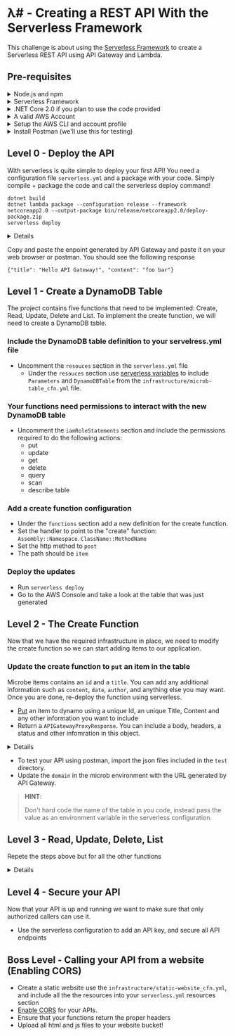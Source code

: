 λ# - Creating a REST API With the Serverless Framework
======================================================

This challenge is about using the [Serverless Framework](https://serverless.com/framework/) to create a Serverless REST API using API Gateway and Lambda.


Pre-requisites
--------------

<details>
  <summary>Node.js and npm</summary>
  * Download [Node.js and npm](https://www.npmjs.com/get-npm) if you don't have them already.
</details>

<details>
  <summary>Serverless Framework</summary>
  * Download or update to [serverless 1.26+](https://serverless.com/framework/)
  
  ```bash
  npm install serverless -g 
  ```
</details>
<details>
  <summary>.NET Core 2.0 if you plan to use the code provided</summary>
  * Download and install from [.NET Core GitHub repository](https://github.com/dotnet/core/blob/master/release-notes/download-archives/2.0.6-download.md)
  * Install aws lamdba tools (used only for packaging application)
  
  ```bash
  dotnet new -i Amazon.Lambda.Templates::*
  ```
</details>
<details>
  <summary>A valid AWS Account</summary>
  * If you don't have an AWS Account, [create one](https://aws.amazon.com/free).
</details>

<details>
  <summary>Setup the AWS CLI and account profile</summary>
  * [Install the AWS CLI](https://docs.aws.amazon.com/cli/latest/userguide/installing.html)  
  * Create an AWS profile 
  ```bash
  aws configure
  ```
</details>
<details>
  <summary>Install Postman (we'll use this for testing)</summary>
 * [Postman | Apps](https://www.getpostman.com/apps) 
</details>

Level 0 - Deploy the API 
------------------------
With serverless is quite simple to deploy your first API! You need a configuration file `serverless.yml` and a package with your code. Simply compile + package the code and call the serverless deploy command!

```
dotnet build
dotnet lambda package --configuration release --framework netcoreapp2.0 --output-package bin/release/netcoreapp2.0/deploy-package.zip
serverless deploy
```
<details>
The `serverless deploy` creates a CloudFormation stack. It first creates a deployment bucket used to upload the code package. Once this has been created it uploads the package to the bucket and updates the CloudFormation stack with all the infrastructure required for your API including permissions, lambda functions, triggers, API Gateway and more.  

A conveniende script to wrapp the dotnet calls is also provided so you only have to invoke

```
./build.sh && serverless deploy
```


Once the stack has been created, serverless will output information about the service:
```
Serverless: Stack update finished...
Service Information
service: microb-challenge
stage: dev
region: us-east-1
stack: microb-challenge-dev
api keys:
  None
endpoints:
  GET - https://SDFASDF.execute-api.us-east-1.amazonaws.com/dev/item
functions:
  list-microb: microb-challenge-dev-list-microb
```
</details>


Copy and paste the enpoint generated by API Gateway and paste it on your web browser or postman. You should see the following response
```
{"title": "Hello API Gateway!", "content": "foo bar"}
```

Level 1 - Create a DynamoDB Table
---------------------------------
The project contains five functions that need to be implemented: Create, Read, Update, Delete and List.
To implement the create function, we will need to create a DynamoDB table.

### Include the DynamoDB table definition to your servelress.yml file

* Uncomment the `resouces` section in the `serverless.yml` file
  * Under the `resouces` section use [serverless variables](https://serverless.com/framework/docs/providers/aws/guide/variables/) to include `Parameters` and `DynamoDBTable` from the `infrastructure/microb-table_cfn.yml` file.

### Your functions need permissions to interact with the new DynamoDB table
* Uncomment the `iamRoleStatements` section and include the permissions required to do the following actions:
  * put
  * update
  * get
  * delete
  * query 
  * scan
  * describe table

### Add a create function configuration
* Under the `functions` section add a new definition for the create function.
* Set the handler to point to the "create" function: `Assembly::Namespace.ClassName::MethodName`
* Set the http method to `post`
* The path should be `item`


### Deploy the updates
* Run `serverless deploy`
* Go to the AWS Console and take a look at the table that was just generated

Level 2 - The Create Function
------------------------------

Now that we have the required infrastructure in place, we need to modify the create function so we can start adding items to our application.

### Update the create function to `put` an item in the table
Microbe items contains an `id` and a `title`. You can add any additional information such as `content`, `date`, `author`, and anything else you may want.
Once you are done, re-deploy the function using serverless.

* [Put](https://docs.aws.amazon.com/amazondynamodb/latest/developerguide/WorkingWithItemsDocumentClasses.html#PutMidLevelDotNet) an item to dynamo using a unique Id, an unique Title, Content and any other information you want to include
* Return a `APIGatewayProxyResponse`. You can include a body, headers, a status and other infomration in this object.

<details>
* The APIGatewayProxyRequest object contains information about the API Request when the "Proxy Pass" mode is use in API Gateway
* Properties in the APIGatewayProxyRequest include Body, Headers, Path, Method, PathParameters and more
* The APIGatewayProxyResponse object is transformed by API gateway into a valid HTTP response message
* Typically eventually consistent functions return a 202 status code and a *location* header containing the path to the new resource.
</details>

* To test your API using postman, import the json files included in the `test` directory. 
* Update the `domain` in the microb environment with the URL generated by API Gateway. 

> **HINT**:
> 
> Don't hard code the name of the table in you code, instead pass the value as an environment variable in the serverless configuration.


Level 3 - Read, Update, Delete, List
-------------------------------------
Repete the steps above but for all the other functions  

<details>
* read
* update
* delete 
* list
</details>


Level 4 - Secure your API
----------------------------
Now that your API is up and running we want to make sure that only authorized callers can use it. 

* Use the serverless configuration to add an API key, and secure all API endpoints

Boss Level - Calling your API from a website (Enabling CORS)
---------------------------------------------------------
* Create a static website use the `infrastructure/static-website_cfn.yml`, and include all the the resources into your `serverless.yml` resources section
* [Enable CORS](https://serverless.com/blog/cors-api-gateway-survival-guide/) for your APIs.
* Ensure that your functions return the proper headers
* Upload all html and js files to your website bucket!
